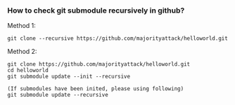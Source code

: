 ### How to check git submodule recursively in github?

 Method 1:

 ```
 git clone --recursive https://github.com/majorityattack/helloworld.git

 ```
 
 Method 2:
 ```
 git clone https://github.com/majorityattack/helloworld.git
 cd helloworld
 git submodule update --init --recursive
 
 (If submodules have been inited, please using following)
 git submodule update --recursive
 ```  
